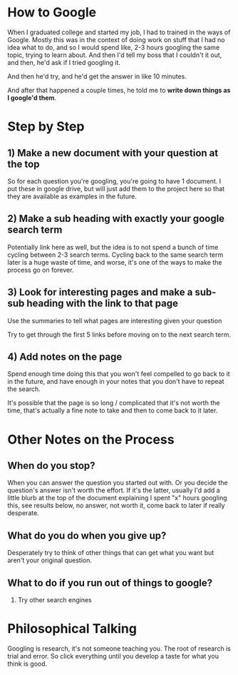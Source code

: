 # How to Google
When I graduated college and started my job, I had to trained in the ways of Google. Mostly
this was in the context of doing work on stuff that I had no idea what to do, and so I would
spend like, 2-3 hours googling the same topic, trying to learn about. And then I'd tell my boss
that I couldn't it out, and then, he'd ask if I tried googling it.

And then he'd try, and he'd get the answer in like 10 minutes.

And after that happened a couple times, he told me to **write down things as I google'd them**.


# Step by Step

## 1) Make a new document with your question at the top
So for each question you're googling, you're going to have 1 document. I put these in google drive,
but will just add them to the project here so that they are available as examples in the future.

## 2) Make a sub heading with exactly your google search term
Potentially link here as well, but the idea is to not spend a bunch of time cycling between 2-3 search terms.
Cycling back to the same search term later is a huge waste of time, and worse, it's one of the ways to make
the process go on forever. 

## 3) Look for interesting pages and make a sub-sub heading with the link to that page
Use the summaries to tell what pages are interesting given your question

Try to get through the first 5 links before moving on to the next search term.

## 4) Add notes on the page
Spend enough time doing this that you won't feel compelled to go back to it in the future, and have
enough in your notes that you don't have to repeat the search.

It's possible that the page is so long / complicated that it's not worth the time, that's actually a fine
note to take and then to come back to it later.


# Other Notes on the Process

## When do you stop?
When you can answer the question you started out with. Or you decide the question's answer isn't worth the effort. If it's the latter,
usually I'd add a little blurb at the top of the document explaining I spent "x" hours googling this, see results below, no answer, not worth it, come back 
to later if really desperate.

## What do you do when you give up?
Desperately try to think of other things that can get what you want but aren't your original question.

## What to do if you run out of things to google?

1. Try other search engines

# Philosophical Talking
Googling is research, it's not someone teaching you. The root of research is trial and error. So click everything until you develop a taste for what you think is good.